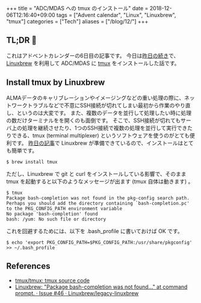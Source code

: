 +++
title = "ADC/MDAS への tmux のインストール"
date  = 2018-12-06T12:16:40+09:00
tags  = ["Advent calendar", "Linux", "Linuxbrew", "tmux"]
categories = ["Tech"]
aliases = ["/blog/12/"]
+++

## TL;DR :christmas_tree:

これはアドベントカレンダーの6日目の記事です。
今日は[昨日の続き](/blog/11)で、[Linuxbrew](http://linuxbrew.sh/) を利用して ADC/MDAS に [tmux](https://github.com/tmux/tmux) をインストールした話です。

## Install tmux by Linuxbrew

ALMAデータのキャリブレーションやイメージングなどの重い処理の際に、ネットワークトラブルなどで不意にSSH接続が切れてしまい最初から作業のやり直し、というのは大変です。
また、複数のデータを並行して処理したい時に処理の数だけターミナルをを開くのも面倒です。
そこで、SSH接続が切れてもサーバ上の処理を継続させたり、1つのSSH接続で複数の処理を並行して実行できたりできる、tmux (terminal multiplexer) というソフトウェアを使うのがとても便利です。
[昨日の記事](/blog/11)で Linuxbrew が準備できているので、インストールはとても簡単です。

```shell
$ brew install tmux
```

ただし、Linuxbrew で git と curl をインストールしている影響で、そのまま tmux を起動すると以下のようなメッセージが出ます (tmux 自体は動きます) 。

```shell
$ tmux
Package bash-completion was not found in the pkg-config search path.
Perhaps you should add the directory containing `bash-completion.pc'
to the PKG_CONFIG_PATH environment variable
No package 'bash-completion' found
bash: /yum: No such file or directory
```

これを回避するためには、以下を .bash_profile に書いておけば OK です。

```shell
$ echo 'export PKG_CONFIG_PATH=$PKG_CONFIG_PATH:/usr/share/pkgconfig' >> ~/.bash_profile
```

## References

+ [tmux/tmux: tmux source code](https://github.com/tmux/tmux)
+ [Linuxbrew: "Package bash\-completion was not found\.\.\." at command prompt\. · Issue \#46 · Linuxbrew/legacy\-linuxbrew](https://github.com/Linuxbrew/legacy-linuxbrew/issues/46)
